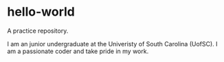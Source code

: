 # hello-world
A practice repository. 

I am an junior undergraduate at the Univeristy of South Carolina (UofSC). I am a passionate coder and take pride in my work.  
